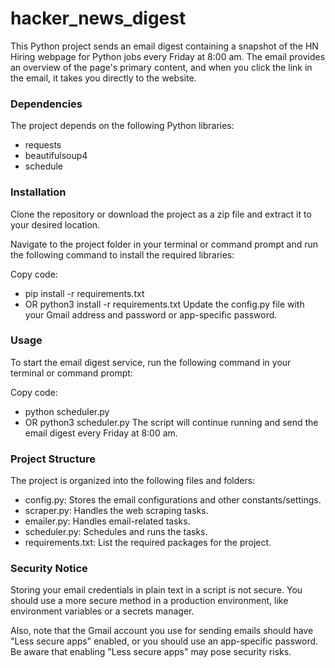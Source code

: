 # hacker_news_digest

This Python project sends an email digest containing a snapshot of the HN Hiring webpage for Python jobs every Friday at 8:00 am. The email provides an overview of the page's primary content, and when you click the link in the email, it takes you directly to the website.

### Dependencies

The project depends on the following Python libraries:
- requests
- beautifulsoup4
- schedule


### Installation

Clone the repository or download the project as a zip file and extract it to your desired location.

Navigate to the project folder in your terminal or command prompt and run the following command to install the required libraries:

Copy code:
- pip install -r requirements.txt
- OR python3 install -r requirements.txt
Update the config.py file with your Gmail address and password or app-specific password.


### Usage

To start the email digest service, run the following command in your terminal or command prompt:

Copy code:
- python scheduler.py
- OR python3 scheduler.py
The script will continue running and send the email digest every Friday at 8:00 am.


### Project Structure 

The project is organized into the following files and folders:

- config.py: Stores the email configurations and other constants/settings.
- scraper.py: Handles the web scraping tasks.
- emailer.py: Handles email-related tasks.
- scheduler.py: Schedules and runs the tasks.
- requirements.txt: List the required packages for the project.


### Security Notice

Storing your email credentials in plain text in a script is not secure. You should use a more secure method in a production environment, like environment variables or a secrets manager.

Also, note that the Gmail account you use for sending emails should have "Less secure apps" enabled, or you should use an app-specific password. Be aware that enabling "Less secure apps" may pose security risks.

